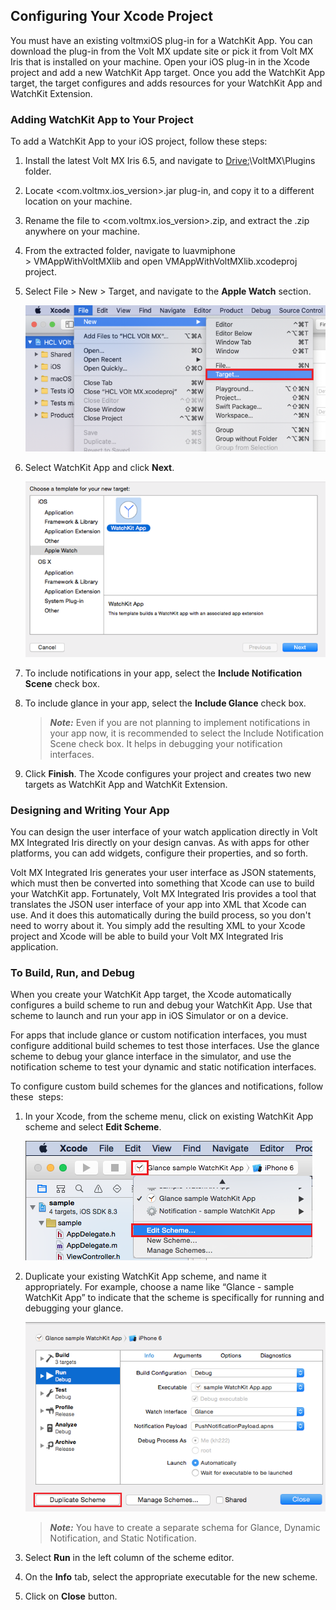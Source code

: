                             


Configuring Your Xcode Project
------------------------------

You must have an existing voltmxiOS plug-in for a WatchKit App. You can download the plug-in from the Volt MX update site or pick it from Volt MX Iris that is installed on your machine. Open your iOS plug-in in the Xcode project and add a new WatchKit App target. Once you add the WatchKit App target, the target configures and adds resources for your WatchKit App and WatchKit Extension.

### Adding WatchKit App to Your Project

To add a WatchKit App to your iOS project, follow these steps:

1.  Install the latest Volt MX Iris 6.5, and navigate to <Drive:>\\VoltMX\\Plugins folder.
2.  Locate <com.voltmx.ios\_version>.jar plug-in, and copy it to a different location on your machine.
3.  Rename the file to <com.voltmx.ios\_version>.zip, and extract the .zip anywhere on your machine.
4.  From the extracted folder, navigate to luavmiphone > VMAppWithVoltMXlib and open VMAppWithVoltMXlib.xcodeproj project.
5.  Select File > New > Target, and navigate to the **Apple Watch** section.
    
    ![](resources/images/xcodeopen.png)
    
6.  Select WatchKit App and click **Next**.
    
    ![](resources/images/watchappsection.png)
    
7.  To include notifications in your app, select the **Include Notification Scene** check box.
8.  To include glance in your app, select the **Include Glance** check box.
    
    > **_Note:_** Even if you are not planning to implement notifications in your app now, it is recommended to select the Include Notification Scene check box. It helps in debugging your notification interfaces.
    
9.  Click **Finish**. The Xcode configures your project and creates two new targets as WatchKit App and WatchKit Extension.

### Designing and Writing Your App

You can design the user interface of your watch application directly in Volt MX Integrated Iris directly on your design canvas. As with apps for other platforms, you can add widgets, configure their properties, and so forth.

Volt MX  Integrated Iris generates your user interface as JSON statements, which must then be converted into something that Xcode can use to build your WatchKit app. Fortunately, Volt MX Integrated Iris provides a tool that translates the JSON user interface of your app into XML that Xcode can use. And it does this automatically during the build process, so you don't need to worry about it. You simply add the resulting XML to your Xcode project and Xcode will be able to build your Volt MX Integrated Iris application.

### To Build, Run, and Debug

When you create your WatchKit App target, the Xcode automatically configures a build scheme to run and debug your WatchKit App. Use that scheme to launch and run your app in iOS Simulator or on a device.

For apps that include glance or custom notification interfaces, you must configure additional build schemes to test those interfaces. Use the glance scheme to debug your glance interface in the simulator, and use the notification scheme to test your dynamic and static notification interfaces.

To configure custom build schemes for the glances and notifications, follow these  steps:

1.  In your Xcode, from the scheme menu, click on existing WatchKit App scheme and select **Edit Scheme**.  
      
    
    ![](resources/images/schema.png)
    
2.  Duplicate your existing WatchKit App scheme, and name it appropriately. For example, choose a name like “Glance - sample WatchKit App” to indicate that the scheme is specifically for running and debugging your glance.  
      
    
    ![](resources/images/debug.png)
    
    > **_Note:_** You have to create a separate schema for Glance, Dynamic Notification, and Static Notification.
    
3.  Select **Run** in the left column of the scheme editor.
4.  On the **Info** tab, select the appropriate executable for the new scheme.
5.  Click on **Close** button.
